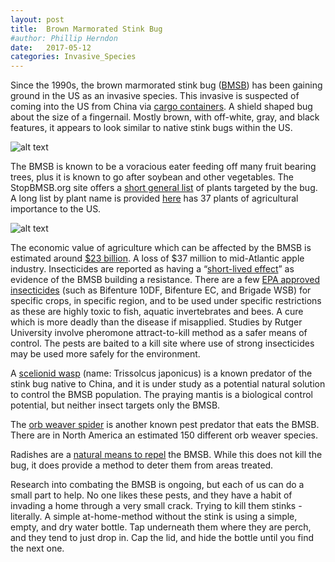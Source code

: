 ```yaml
---
layout: post
title:  Brown Marmorated Stink Bug
#author: Phillip Herndon
date:   2017-05-12
categories: Invasive_Species
---
```

Since the 1990s, the brown marmorated stink bug ([BMSB](https://njaes.rutgers.edu/stinkbug/identify.asp)) 
has been gaining ground in the US as an invasive species. This invasive is suspected of coming into the US 
from China via [cargo containers](https://www.nytimes.com/2015/06/16/science/what-are-stink-bugs-facts-removal.html?_r=0). 
A shield shaped bug about the size of a fingernail. Mostly brown, with off-white, gray, and black features, 
it appears to look similar to native stink bugs within the US.

![alt text][BMSB_PIC]

The BMSB is known to be a voracious eater feeding off many fruit bearing trees, plus it is known to go after soybean and other vegetables. 
The StopBMSB.org site offers a [short general list](http://www.stopbmsb.org/where-is-bmsb/crop-by-crop/) of plants targeted by the bug. 
A long list by plant name is provided [here](http://www.stopbmsb.org/where-is-bmsb/host-plants/) has 37 plants of agricultural importance to the US.

![alt text][CROP_INFOGRAPH]

The economic value of agriculture which can be affected by the BMSB is estimated around [$23 billion](http://www.stopbmsb.org/about-us/goals-and-funding/). 
A loss of $37 million to mid-Atlantic apple industry. Insecticides are reported as having a “[short-lived effect](https://njaes.rutgers.edu/stinkbug/control.asp)” 
as evidence of the BMSB building a resistance. There are a few [EPA approved insecticides](http://blogs.ext.vt.edu/tree-fruit-pest/2017/04/24/section-18-for-bifenture-10df-bifenture-ec-and-brigade-wsb-in-virginia/) 
(such as Bifenture 10DF, Bifenture EC, and Brigade WSB) for specific crops, in specific region, and to be used under specific restrictions as these are highly toxic to fish, aquatic invertebrates and bees. 
A cure which is more deadly than the disease if misapplied. Studies by Rutger University involve pheromone attract-to-kill method as a safer means of control. 
The pests are baited to a kill site where use of strong insecticides may be used more safely for the environment.

A [scelionid wasp](https://biologicco.com/blog/brown-marmorated-stink-bug/) (name: Trissolcus japonicus) is a known predator of the stink bug native to China, and it is under study as a potential natural solution to control the BMSB population. 
The praying mantis is a biological control potential, but neither insect targets only the BMSB.

The [orb weaver spider](http://dnr.maryland.gov/wildlife/HabichatArchive/Habichat38.pdf) is another known pest predator that eats the BMSB.  There are in North America an estimated 150 different orb weaver species. 

Radishes are a [natural means to repel](https://www.nrcs.usda.gov/wps/portal/nrcs/detail/national/home/?cid=nrcs143_023497) the BMSB.  While this does not kill the bug, it does provide a method to deter them from areas treated.

Research into combating the BMSB is ongoing, but each of us can do a small part to help. No one likes these pests, 
and they have a habit of invading a home through a very small crack. Trying to kill them stinks - literally. 
A simple at-home-method without the stink is using a simple, empty, and dry water bottle. Tap underneath them 
where they are perch, and they tend to just drop in. Cap the lid, and hide the bottle until you find the next one.

[BMSB_PIC]: http://www.stopbmsb.org/stopBMSB/assets/Image/BMSB_Figure2_0573.jpg
[CROP_INFOGRAPH]: http://www.stopbmsb.org/stopBMSB/assets/Image/Crops-at-Risk-md.jpg